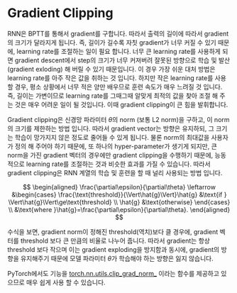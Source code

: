 # Gradient Clipping

RNN은 BPTT를 통해서 gradient를 구합니다. 따라서 출력의 길이에 따라서 gradient의 크기가 달라지게 됩니다. 즉, 길이가 길수록 자칫 gradient가 너무 커질 수 있기 때문에, learning rate를 조절하는 일이 필요 합니다. 너무 큰 learning rate를 사용하게 되면 gradient descent에서 step의 크기가 너무 커져버려 잘못된 방향으로 학습 및 발산(gradient exloding) 해 버릴 수 있기 때문입니다. 이 경우 가장 쉬운 대처 방법은 learning rate를 아주 작은 값을 취하는 것 입니다. 하지만 작은 learning rate를 사용할 경우, 평소 상황에서 너무 적은 양만 배우므로 훈련 속도가 매우 느려질 것 입니다. 즉, 길이는 가변이므로 learning rate를 그때그때 알맞게 최적의 값을 찾아 조절 해 주는 것은 매우 어려운 일이 될 것입니다. 이때 gradient clipping이 큰 힘을 발휘합니다.

Gradient clipping은 신경망 파라미터 $\theta$의 norm (보통 L2 norm)을 구하고, 이 norm의 크기를 제한하는 방법 입니다. 따라서 gradient vector는 방향은 유지하되, 그 크기는 학습이 망가지지 않은 정도로 줄어들 수 있게 됩니다. 물론 norm의 최대값을 사용자가 정의 해 주어야 하기 때문에, 또 하나의 hyper-parameter가 생기게 되지만, 큰 norm을 가진 gradient 벡터의 경우에만 gradient clipping을 수행하기 때문에, 능동적으로 learning rate를 조절하는 것과 비슷한 효과를 가질 수 있습니다. 따라서 gradient clipping은 RNN 계열의 학습 및 훈련을 할 때 널리 사용되는 방법 입니다.

$$
\begin{aligned}
\frac{\partial\epsilon}{\partial\theta} \leftarrow &\begin{cases}
   \frac{\text{threshold}}{\Vert\hat{g}\Vert}\hat{g} &\text{if } \Vert\hat{g}\Vert\ge\text{threshold}  \\
   \hat{g} &\text{otherwise}
\end{cases} \\
&\text{where }\hat{g}=\frac{\partial\epsilon}{\partial\theta}.
\end{aligned}
$$

수식을 보면, gradient norm이 정해진 threshold(역치)보다 클 경우에, gradient 벡터를 threshold 보다 큰 만큼의 비율로 나누어 줍니다. 따라서 gradient는 항상 threshold 보다 작으며 이는 gradient exploding을 방지함과 동시에, gradient의 방향을 유지해주기 때문에 모델 파라미터 $\theta$가 학습해야 하는 방향은 잃지 않습니다.

PyTorch에서도 기능을 [torch.nn.utils.clip_grad_norm_](https://pytorch.org/docs/stable/nn.html?highlight=clip#torch.nn.utils.clip_grad_norm_) 이라는 함수를 제공하고 있으므로 매우 쉽게 사용 할 수 있습니다.